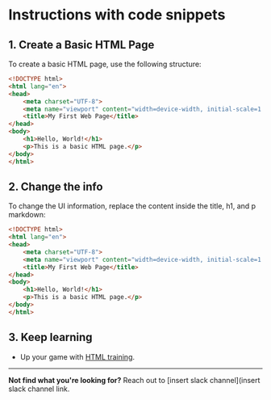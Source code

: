 # Instructions with code snippets

## 1. **Create a Basic HTML Page**

To create a basic HTML page, use the following structure:

```html
<!DOCTYPE html>
<html lang="en">
<head>
    <meta charset="UTF-8">
    <meta name="viewport" content="width=device-width, initial-scale=1.0">
    <title>My First Web Page</title>
</head>
<body>
    <h1>Hello, World!</h1>
    <p>This is a basic HTML page.</p>
</body>
</html>
```

## 2. **Change the info**

To change the UI information, replace the content inside the title, h1, and p markdown:

```html
<!DOCTYPE html>
<html lang="en">
<head>
    <meta charset="UTF-8">
    <meta name="viewport" content="width=device-width, initial-scale=1.0">
    <title>My First Web Page</title>
</head>
<body>
    <h1>Hello, World!</h1>
    <p>This is a basic HTML page.</p>
</body>
</html>
```

## 3. **Keep learning**

- Up your game with [HTML training](https://www.youtube.com/watch?v=kUMe1FH4CHE).
----------------------------------------------------------------------------------------------

**Not find what you're looking for?** Reach out to [insert slack channel](insert slack channel link.
